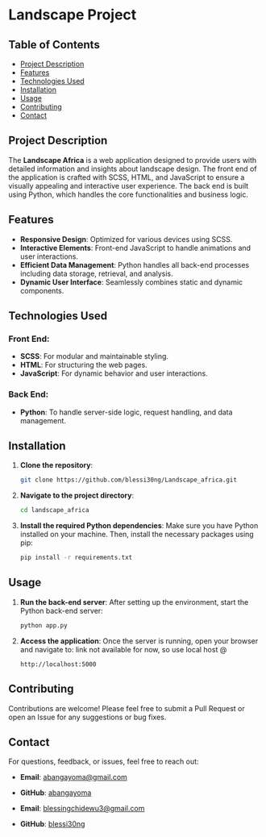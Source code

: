 # Landscape Project

## Table of Contents
- [Project Description](#project-description)
- [Features](#features)
- [Technologies Used](#technologies-used)
- [Installation](#installation)
- [Usage](#usage)
- [Contributing](#contributing)
- [Contact](#contact)

## Project Description
The **Landscape Africa** is a web application designed to provide users with detailed information and insights about landscape design. The front end of the application is crafted with SCSS, HTML, and JavaScript to ensure a visually appealing and interactive user experience. The back end is built using Python, which handles the core functionalities and business logic.

## Features
- **Responsive Design**: Optimized for various devices using SCSS.
- **Interactive Elements**: Front-end JavaScript to handle animations and user interactions.
- **Efficient Data Management**: Python handles all back-end processes including data storage, retrieval, and analysis.
- **Dynamic User Interface**: Seamlessly combines static and dynamic components.

## Technologies Used
### Front End:
- **SCSS**: For modular and maintainable styling.
- **HTML**: For structuring the web pages.
- **JavaScript**: For dynamic behavior and user interactions.

### Back End:
- **Python**: To handle server-side logic, request handling, and data management.

## Installation
1. **Clone the repository**:
   ```bash
   git clone https://github.com/blessi30ng/Landscape_africa.git
   ```

2. **Navigate to the project directory**:
   ```bash
   cd landscape_africa
   ```

3. **Install the required Python dependencies**:
   Make sure you have Python installed on your machine. Then, install the necessary packages using pip:
   ```bash
   pip install -r requirements.txt
   ```

## Usage
1. **Run the back-end server**:
   After setting up the environment, start the Python back-end server:
   ```bash
   python app.py
   ```

2. **Access the application**:
   Once the server is running, open your browser and navigate to: 
   link not available for now, so use local host @ 
   ```
   http://localhost:5000
   ```

## Contributing
Contributions are welcome! Please feel free to submit a Pull Request or open an Issue for any suggestions or bug fixes.


## Contact
For questions, feedback, or issues, feel free to reach out:
- **Email**: abangayoma@gmail.com
- **GitHub**: [abangayoma](https://github.com/abangAyoma)

- **Email**: blessingchidewu3@gmail.com
- **GitHub**: [blessi30ng](https://github.com/blessi30ng)
